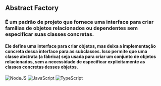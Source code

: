## Abstract Factory

### É um padrão de projeto que fornece uma interface para criar famílias de objetos relacionados ou dependentes sem especificar suas classes concretas.

#### Ele define uma interface para criar objetos, mas deixa a implementação concreta dessa interface para as subclasses. Isso permite que uma classe abstrata (a fábrica) seja usada para criar um conjunto de objetos relacionados, sem a necessidade de especificar explicitamente as classes concretas desses objetos.

![NodeJS](https://img.shields.io/badge/node.js-6DA55F?style=for-the-badge&logo=node.js&logoColor=white)
![JavaScript](https://img.shields.io/badge/JavaScript-F7DF1E?style=for-the-badge&logo=javascript&logoColor=black)
![TypeScript](https://img.shields.io/badge/TypeScript-007ACC?style=for-the-badge&logo=typescript&logoColor=white)
